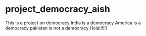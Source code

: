 # project_democracy_aish
This is a project on democracy
India is a democracy
America is a democracy
pakistan is not a democracy
Hola!!!!!!

